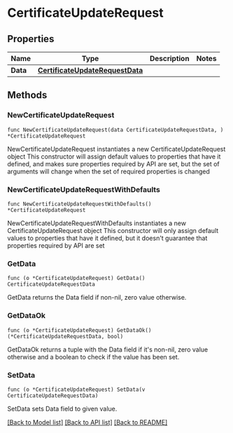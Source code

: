 # CertificateUpdateRequest

## Properties

Name | Type | Description | Notes
------------ | ------------- | ------------- | -------------
**Data** | [**CertificateUpdateRequestData**](CertificateUpdateRequestData.md) |  | 

## Methods

### NewCertificateUpdateRequest

`func NewCertificateUpdateRequest(data CertificateUpdateRequestData, ) *CertificateUpdateRequest`

NewCertificateUpdateRequest instantiates a new CertificateUpdateRequest object
This constructor will assign default values to properties that have it defined,
and makes sure properties required by API are set, but the set of arguments
will change when the set of required properties is changed

### NewCertificateUpdateRequestWithDefaults

`func NewCertificateUpdateRequestWithDefaults() *CertificateUpdateRequest`

NewCertificateUpdateRequestWithDefaults instantiates a new CertificateUpdateRequest object
This constructor will only assign default values to properties that have it defined,
but it doesn't guarantee that properties required by API are set

### GetData

`func (o *CertificateUpdateRequest) GetData() CertificateUpdateRequestData`

GetData returns the Data field if non-nil, zero value otherwise.

### GetDataOk

`func (o *CertificateUpdateRequest) GetDataOk() (*CertificateUpdateRequestData, bool)`

GetDataOk returns a tuple with the Data field if it's non-nil, zero value otherwise
and a boolean to check if the value has been set.

### SetData

`func (o *CertificateUpdateRequest) SetData(v CertificateUpdateRequestData)`

SetData sets Data field to given value.



[[Back to Model list]](../README.md#documentation-for-models) [[Back to API list]](../README.md#documentation-for-api-endpoints) [[Back to README]](../README.md)


